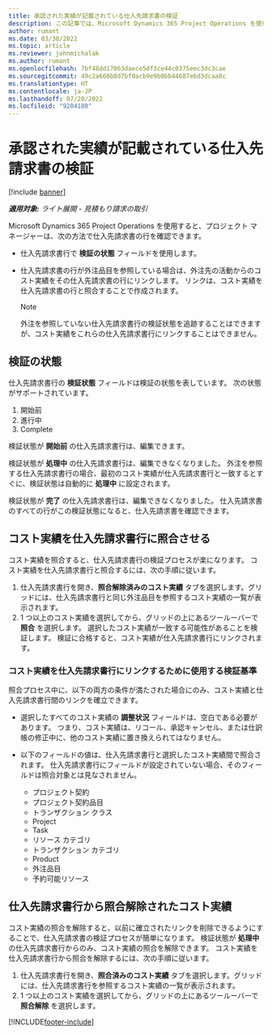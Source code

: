 ```yaml
---
title: 承認された実績が記載されている仕入先請求書の検証
description: この記事では、Microsoft Dynamics 365 Project Operations を使用することで、下請け業者が作業を実行したことと、時間を記録したことが承認された実績が記載してある仕入先請求書と、プロジェクト チーム メンバーが使用した費用と資料を、プロジェクト マネージャーがどのように確認しているかについて説明しています。
author: rumant
ms.date: 03/30/2022
ms.topic: article
ms.reviewer: johnmichalak
ms.author: rumant
ms.openlocfilehash: 7bf48dd17063daece5df3ce44c0375eec3dc3cae
ms.sourcegitcommit: 49c2a668b8d7bf0acb9e9b0bb44687e6d3dcaa8c
ms.translationtype: HT
ms.contentlocale: ja-JP
ms.lasthandoff: 07/28/2022
ms.locfileid: "9204180"
---
```

# <a name="verification-of-vendor-invoices-with-approved-actuals"></a>承認された実績が記載されている仕入先請求書の検証

[!include [banner](../../includes/dataverse-preview.md)]

_**適用対象:** ライト展開 - 見積もり請求の取引_

Microsoft Dynamics 365 Project Operations を使用すると、プロジェクト マネージャーは、次の方法で仕入先請求書の行を確認できます。

- 仕入先請求書行で **検証の状態** フィールドを使用します。
- 仕入先請求書の行が外注品目を参照している場合は、外注先の活動からのコスト実績をその仕入先請求書の行にリンクします。 リンクは、コスト実績を仕入先請求書の行と照合することで作成されます。

    > [!NOTE]
    > 外注を参照していない仕入先請求書行の検証状態を追跡することはできますが、コスト実績をこれらの仕入先請求書行にリンクすることはできません。

## <a name="verification-status"></a>検証の状態

仕入先請求書行の **検証状態** フィールドは検証の状態を表しています。 次の状態がサポートされています。

1. 開始前
2. 進行中
3. Complete

検証状態が **開始前** の仕入先請求書行は、編集できます。

検証状態が **処理中** の仕入先請求書行は、編集できなくなりました。 外注を参照する仕入先請求書行の場合、最初のコスト実績が仕入先請求書行と一致するとすぐに、検証状態は自動的に **処理中** に設定されます。

検証状態が **完了** の仕入先請求書行は、編集できなくなりました。 仕入先請求書のすべての行がこの検証状態になると、仕入先請求書を確認できます。

## <a name="match-cost-actuals-to-vendor-invoice-lines"></a>コスト実績を仕入先請求書行に照合させる

コスト実績を照合すると、仕入先請求書行の検証プロセスが楽になります。 コスト実績を仕入先請求書行と照合するには、次の手順に従います。

1. 仕入先請求書行を開き、**照合解除済みのコスト実績** タブを選択します。グリッドには、仕入先請求書行と同じ外注品目を参照するコスト実績の一覧が表示されます。
2. 1 つ以上のコスト実績を選択してから、グリッドの上にあるツールーバーで **照合** を選択します。 選択したコスト実績が一致する可能性があることを検証します。 検証に合格すると、コスト実績が仕入先請求書行にリンクされます。

### <a name="validation-criteria-that-are-used-to-link-cost-actuals-to-vendor-invoice-lines"></a>コスト実績を仕入先請求書行にリンクするために使用する検証基準

照合プロセス中に、以下の両方の条件が満たされた場合にのみ、コスト実績と仕入先請求書行間のリンクを確立できます。

- 選択したすべてのコスト実績の **調整状況** フィールドは、空白である必要があります。 つまり、コスト実績は、リコール、承認キャンセル、または仕訳帳の修正中に、他のコスト実績に置き換えられてはなりません。
- 以下のフィールドの値は、仕入先請求書行と選択したコスト実績間で照合されます。 仕入先請求書行にフィールドが設定されていない場合、そのフィールドは照合対象とは見なされません。

    - プロジェクト契約
    - プロジェクト契約品目
    - トランザクション クラス
    - Project
    - Task
    - リソース カテゴリ
    - トランザクション カテゴリ
    - Product
    - 外注品目
    - 予約可能リソース

## <a name="unmatch-cost-actuals-from-a-vendor-invoice-line"></a>仕入先請求書行から照合解除されたコスト実績

コスト実績の照合を解除すると、以前に確立されたリンクを削除できるようにすることで、仕入先請求書の検証プロセスが簡単になります。 検証状態が **処理中** の仕入先請求書行からのみ、コスト実績の照合を解除できます。 コスト実績を仕入先請求書行から照合を解除するには、次の手順に従います。

1. 仕入先請求書行を開き、**照合済みのコスト実績** タブを選択します。グリッドには、仕入先請求書行を参照するコスト実績の一覧が表示されます。
2. 1 つ以上のコスト実績を選択してから、グリッドの上にあるツールーバーで **照合解除** を選択します。

[!INCLUDE[footer-include](../../includes/footer-banner.md)]
